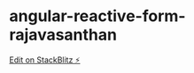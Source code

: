 # angular-reactive-form-rajavasanthan

[Edit on StackBlitz ⚡️](https://stackblitz.com/edit/angular-reactive-form-rajavasanthan)